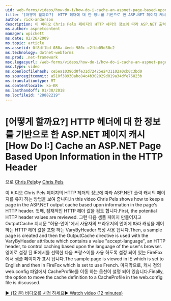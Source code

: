 ```yaml
---
uid: web-forms/videos/how-do-i/how-do-i-cache-an-aspnet-page-based-upon-information-in-the-http-header
title: '[어떻게 할까요?]  HTTP 헤더에 대 한 정보를 기반으로 한 ASP.NET 페이지 캐시 | Microsoft Docs'
author: rick-anderson
description: 이 비디오 Chris Pels 페이지의 HTTP 헤더의 정보에 따라 ASP.NET 출력 캐시의 페이지를 유지 하는 방법을 보여 줍니다. 첫 번째, 잠재적인 HTTP hea 중...
ms.author: aspnetcontent
manager: wpickett
ms.date: 02/26/2009
ms.topic: article
ms.assetid: 0f8df1bd-080a-4eeb-980c-c2fbb05d30c2
ms.technology: dotnet-webforms
ms.prod: .net-framework
msc.legacyurl: /web-forms/videos/how-do-i/how-do-i-cache-an-aspnet-page-based-upon-information-in-the-http-header
msc.type: video
ms.openlocfilehash: ce5ea10396d0fe31d72425e2431102a0cb0c3bd0
ms.sourcegitcommit: a510f38930abc84c4b302029d019a34dfe76823b
ms.translationtype: MT
ms.contentlocale: ko-KR
ms.lasthandoff: 01/30/2018
ms.locfileid: "28882219"
---
```

<a name="how-do-i--cache-an-aspnet-page-based-upon-information-in-the-http-header"></a><span data-ttu-id="40784-104">[어떻게 할까요?]  HTTP 헤더에 대 한 정보를 기반으로 한 ASP.NET 페이지 캐시</span><span class="sxs-lookup"><span data-stu-id="40784-104">[How Do I:]  Cache an ASP.NET Page Based Upon Information in the HTTP Header</span></span>
====================
<span data-ttu-id="40784-105">으로 [Chris Pels](https://twitter.com/chrispels)</span><span class="sxs-lookup"><span data-stu-id="40784-105">by [Chris Pels](https://twitter.com/chrispels)</span></span>

<span data-ttu-id="40784-106">이 비디오 Chris Pels 페이지의 HTTP 헤더의 정보에 따라 ASP.NET 출력 캐시의 페이지를 유지 하는 방법을 보여 줍니다.</span><span class="sxs-lookup"><span data-stu-id="40784-106">In this video Chris Pels shows how to keep a page in the ASP.NET output cache based upon information in the page's HTTP header.</span></span> <span data-ttu-id="40784-107">첫째, 잠재적인 HTTP 헤더 값을 검토 합니다.</span><span class="sxs-lookup"><span data-stu-id="40784-107">First, the potential HTTP header values are reviewed.</span></span> <span data-ttu-id="40784-108">그런 다음 샘플 페이지 만들어지고 OutputCache 지시문 "허용-언어"에서 사용자의 브라우저의 언어에 따라 캐싱을 제어 하는 HTTP 헤더 값을 포함 하는 VaryByHeader 특성 사용 됩니다.</span><span class="sxs-lookup"><span data-stu-id="40784-108">Then, a sample page is created and then the OutputCache directive is used with the VaryByHeader attribute which contains a value "accept-language", an HTTP header, to control caching based upon the language of the user's browser.</span></span> <span data-ttu-id="40784-109">영어로 설정 된 IE에서를 선택한 다음 프랑스어를 사용 하도록 설정 되어 있는 FireFox에서 샘플 페이지가 표시 됩니다.</span><span class="sxs-lookup"><span data-stu-id="40784-109">The sample page is viewed in IE which is set to English and then in FireFox which is set to use French.</span></span> <span data-ttu-id="40784-110">마지막으로, 캐시 정의 web.config 파일에서 CacheProfile를 이동 하는 옵션이 설명 되어 있습니다.</span><span class="sxs-lookup"><span data-stu-id="40784-110">Finally, the option to move the cache definition to a CacheProfile in the web.config file is discussed.</span></span>

[<span data-ttu-id="40784-111">&#9654; (12 분) 비디오를 시청 하세요</span><span class="sxs-lookup"><span data-stu-id="40784-111">&#9654; Watch video (12 minutes)</span></span>](https://channel9.msdn.com/Blogs/ASP-NET-Site-Videos/how-do-i-cache-an-aspnet-page-based-upon-information-in-the-http-header)
